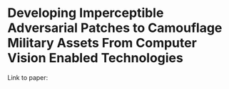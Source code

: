 # Developing Imperceptible Adversarial Patches to Camouflage Military Assets From Computer Vision Enabled Technologies
Link to paper: 